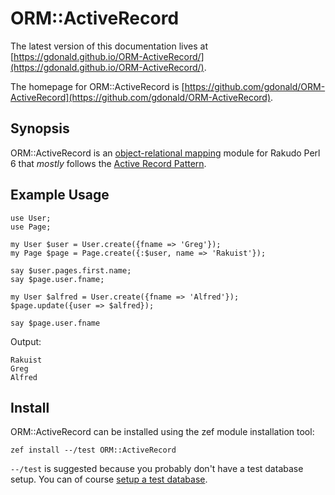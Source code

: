 # ORM::ActiveRecord

The latest version of this documentation lives at [https://gdonald.github.io/ORM-ActiveRecord/](https://gdonald.github.io/ORM-ActiveRecord/).

The homepage for ORM::ActiveRecord is [https://github.com/gdonald/ORM-ActiveRecord](https://github.com/gdonald/ORM-ActiveRecord).

## Synopsis

ORM::ActiveRecord is an [object-relational mapping](https://en.wikipedia.org/wiki/Object-relational_mapping) module for Rakudo Perl 6 that *mostly* follows the [Active Record Pattern](https://en.wikipedia.org/wiki/Active_record_pattern).

## Example Usage

```perl6
use User;
use Page;

my User $user = User.create({fname => 'Greg'});
my Page $page = Page.create({:$user, name => 'Rakuist'});

say $user.pages.first.name;
say $page.user.fname;

my User $alfred = User.create({fname => 'Alfred'});
$page.update({user => $alfred});

say $page.user.fname
```

Output:

```shell
Rakuist
Greg
Alfred
```

## Install

ORM::ActiveRecord can be installed using the zef module installation tool:

```
zef install --/test ORM::ActiveRecord
```

`--/test` is suggested because you probably don't have a test database setup.
You can of course [setup a test database](/orm-activerecord/tests/#database-configuration).
